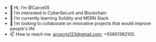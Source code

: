- 👋 Hi, I’m @Carce05
- 👀 I’m interested in CyberSecurit and Blockchain
- 🌱 I’m currently learning Solidity and MERN Stack
- 💞️ I’m looking to collaborate on innovative projects that would improve people's life
- 📫 How to reach me: arcecris123@gmail.com, +50661382105. 

<!---
Carce05/Carce05 is a ✨ special ✨ repository because its `README.md` (this file) appears on your GitHub profile.
You can click the Preview link to take a look at your changes.
--->
